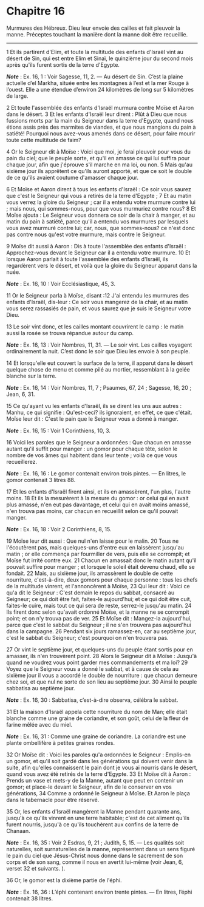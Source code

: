 # Chapitre 16

Murmures des Hébreux.
Dieu leur envoie des cailles et fait pleuvoir la manne.
Préceptes touchant la manière dont la manne doit être recueillie.

***

1 Et ils partirent d'Elim, et toute la multitude des enfants d'Israël vint au désert de Sin, qui est entre Elim et Sinaï, le quinzième jour du second mois après qu'ils furent sortis de la terre d'Egypte.

***Note*** :  Ex. 16, 1 : Voir Sagesse, 11, 2. ― Au désert de Sin. C’est la plaine actuelle d’el Markha, située entre les montagnes à l’est et la mer Rouge à l’ouest. Elle a une étendue d’environ 24 kilomètres de long sur 5 kilomètres de large.


2 Et toute l'assemblée des enfants d'Israël murmura contre Moïse et Aaron dans le désert. 3 Et les enfants d'Israël leur dirent : Plût à Dieu que nous fussions morts par la main du Seigneur dans la terre d'Egypte, quand nous étions assis près des marmites de viandes, et que nous mangions du pain à satiété! Pourquoi nous avez-vous amenés dans ce désert, pour faire mourir toute cette multitude de faim?


4 Or le Seigneur dit à Moïse : Voici que moi, je ferai pleuvoir pour vous du pain du ciel; que le peuple sorte, et qu'il en amasse ce qui lui suffira pour chaque jour, afin que j'éprouve s'il marche en ma loi, ou non. 5 Mais qu'au sixième jour ils apprêtent ce qu'ils auront apporté, et que ce soit le double de ce qu'ils avaient coutume d'amasser chaque jour.


6 Et Moïse et Aaron dirent à tous les enfants d'Israël : Ce soir vous saurez que c'est le Seigneur qui vous a retirés de la terre d'Egypte ; 7 Et au matin vous verrez la gloire du Seigneur ; car il a entendu votre murmure contre lui ; mais nous, qui sommes-nous, pour que vous murmuriez contre nous? 8 Et Moïse ajouta : Le Seigneur vous donnera ce soir de la chair à manger, et au matin du pain à satiété, parce qu'il a entendu vos murmures par lesquels vous avez murmuré contre lui; car, nous, que sommes-nous? ce n'est donc pas contre nous qu'est votre murmure, mais contre le Seigneur.


9 Moïse dit aussi à Aaron : Dis à toute l'assemblée des enfants d'Israël : Approchez-vous devant le Seigneur car il a entendu votre murmure. 10 Et lorsque Aaron parlait à toute l'assemblée des enfants d'Israël, ils regardèrent vers le désert, et voilà que la gloire du Seigneur apparut dans la nuée.

***Note*** :  Ex. 16, 10 : Voir Ecclésiastique, 45, 3.

11 Or le Seigneur parla à Moïse, disant :12 J'ai entendu les murmures des enfants d'Israël, dis-leur : Ce soir vous mangerez de la chair, et au matin vous serez rassasiés de pain, et vous saurez que je suis le Seigneur votre Dieu.


13 Le soir vint donc, et les cailles montant couvrirent le camp : le matin aussi la rosée se trouva répandue autour du camp.

***Note*** :  Ex. 16, 13 : Voir Nombres, 11, 31. ― Le soir vint. Les cailles voyagent ordinairement la nuit. C’est donc le soir que Dieu les envoie à son peuple.

14 Et lorsqu'elle eut couvert la surface de la terre, il apparut dans le désert quelque chose de menu et comme pilé au mortier, ressemblant à la gelée blanche sur la terre.

***Note*** :  Ex. 16, 14 : Voir Nombres, 11, 7 ; Psaumes, 67, 24 ; Sagesse, 16, 20 ; Jean, 6, 31.

15 Ce qu'ayant vu les enfants d'Israël, ils se dirent les uns aux autres : Manhu, ce qui signifie : Qu'est-ceci? ils ignoraient, en effet, ce que c'était. Moïse leur dit : C'est le pain que le Seigneur vous a donné à manger.

***Note*** :  Ex. 16, 15 : Voir 1 Corinthiens, 10, 3.


16 Voici les paroles que le Seigneur a ordonnées : Que chacun en amasse autant qu'il suffit pour manger : un gomor pour chaque tête, selon le nombre de vos âmes qui habitent dans leur tente ; voilà ce que vous recueillerez.

***Note*** :  Ex. 16, 16 : Le gomor contenait environ trois pintes. ― En litres, le gomor contenait 3 litres 88.

17 Et les enfants d'Israël firent ainsi, et ils en amassèrent, l'un plus, l'autre moins. 18 Et ils la mesurèrent à la mesure du gomor : or celui qui en avait plus amassé, n'en eut pas davantage, et celui qui en avait moins amassé, n'en trouva pas moins, car chacun en recueillit selon ce qu'il pouvait manger.

***Note*** :  Ex. 16, 18 : Voir 2 Corinthiens, 8, 15.


19 Moïse leur dit aussi : Que nul n'en laisse pour le malin. 20 Tous ne l'écoutèrent pas, mais quelques-uns d'entre eux en laissèrent jusqu'au matin ; or elle commença par fourmiller de vers, puis elle se corrompit; et Moïse fut irrité contre eux. 21 Chacun en amassait donc le matin autant qu'il pouvait suffire pour manger ; et lorsque le soleil était devenu chaud, elle se fondait. 22 Mais, au sixième jour, ils amassèrent le double de cette nourriture, c'est-à-dire, deux gomors pour chaque personne : tous les chefs de la multitude vinrent, et l'annoncèrent à Moïse, 23 Qui leur dit : Voici ce qu'a dit le Seigneur : C'est demain le repos du sabbat, consacré au Seigneur; ce qui doit être fait, faites-le aujourd'hui; et ce qui doit être cuit, faites-le cuire, mais tout ce qui sera de reste, serrez-le jusqu'au matin. 24 Ils firent donc selon qu'avait ordonné Moïse, et la manne ne se corrompit point; et on n'y trouva pas de ver. 25 Et Moïse dit : Mangez-la aujourd'hui, parce que c'est le sabbat du Seigneur ; il ne s'en
trouvera pas aujourd'hui dans la campagne. 26 Pendant six jours ramassez-en, car au septième jour, c'est le sabbat du Seigneur; c'est pourquoi on n'en trouvera pas.


27 Or vint le septième jour, et quelques-uns du peuple étant sortis pour en amasser, ils n'en trouvèrent point. 28 Alors le Seigneur dit à Moïse : Jusqu'à quand ne voudrez vous point garder mes commandements et ma loi? 29 Voyez que le Seigneur vous a donné le sabbat, et à cause de cela au sixième jour il vous a accordé le double de nourriture : que chacun demeure chez soi, et que nul ne sorte de son lieu au septième jour. 30 Ainsi le peuple sabbatisa au septième jour.

***Note*** :  Ex. 16, 30 : Sabbatisa, c’est-à-dire observa, célébra le sabbat.


31 Et la maison d'Israël appela cette nourriture du nom de Man; elle était blanche comme une graine de coriandre, et son goût, celui de la fleur de farine mêlée avec du miel.

***Note*** :  Ex. 16, 31 : Comme une graine de coriandre. La coriandre est une plante ombellifère à petites graines rondes.


32 Or Moïse dit : Voici les paroles qu'a ordonnées le Seigneur : Emplis-en un gomor, et qu'il soit gardé dans les générations qui doivent venir dans la suite, afin qu'elles connaissent le pain dont je vous ai nourris dans le désert, quand vous avez été retirés de la terre d'Egypte. 33 Et Moïse dit à Aaron : Prends un vase et mets-y de la Manne, autant que peut en contenir un gomor; et place-le devant le Seigneur, afin de le conserver en vos générations, 34 Comme a ordonné le Seigneur à Moïse. Et Aaron le plaça dans le tabernacle pour être réservé.


35 Or, les enfants d'Israël mangèrent la Manne pendant quarante ans, jusqu'à ce qu'ils vinrent en une terre habitable; c'est de cet aliment qu'ils furent nourris, jusqu'à ce qu'ils touchèrent aux confins de la terre de Chanaan.

***Note*** :  Ex. 16, 35 : Voir 2 Esdras, 9, 21 ; Judith, 5, 15. ― Les qualités soit naturelles, soit surnaturelles de la manne, représentent dans un sens figuré le pain du ciel que Jésus-Christ nous donne dans le sacrement de son corps et de son sang, comme il nous en avertit lui-même (voir Jean, 6, verset 32 et suivants. ).


36 Or, le gomor est la dixième partie de l'éphi.

***Note*** :  Ex. 16, 36 : L’éphi contenant environ trente pintes. ― En litres, l’éphi contenait 38 litres.

